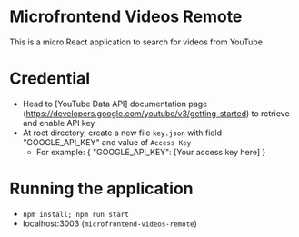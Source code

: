 # Microfrontend Videos Remote
This is a micro React application to search for videos from YouTube

# Credential
- Head to [YouTube Data API] documentation page (https://developers.google.com/youtube/v3/getting-started) to retrieve and enable API key
- At root directory, create a new file `key.json` with field "GOOGLE_API_KEY" and value of `Access Key`
    -   For example:
        {
            "GOOGLE_API_KEY": [Your access key here]
        }



# Running the application
-   `npm install; npm run start`
-   localhost:3003 (`microfrontend-videos-remote`)
